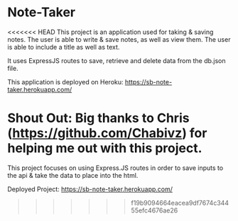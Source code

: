 # Note-Taker

<<<<<<< HEAD
This project is an application used for taking & saving notes. The user is able to write & save notes, as well as view them. The user is able to include a title as well as text.

It uses ExpressJS routes to save, retrieve and delete data from the db.json file.

This application is deployed on Heroku: https://sb-note-taker.herokuapp.com/

Shout Out:
Big thanks to Chris (https://github.com/Chabivz) for helping me out with this project.
=======
This project focuses on using Express.JS routes in order to save inputs to the api & take the data to place into the html.

Deployed Project: https://sb-note-taker.herokuapp.com/
>>>>>>> f19b9094664eacea9df7674c34455efc4676ae26

